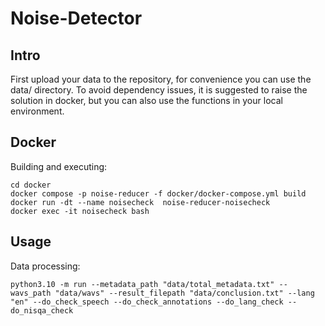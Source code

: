 # Noise-Detector

## Intro
First upload your data to the repository, for convenience you can use the data/ directory.
To avoid dependency issues, it is suggested to raise the solution in docker, but you can also use the functions in your local environment.

## Docker
Building and executing:
```
cd docker
docker compose -p noise-reducer -f docker/docker-compose.yml build
docker run -dt --name noisecheck  noise-reducer-noisecheck
docker exec -it noisecheck bash
```

## Usage
Data processing:
```
python3.10 -m run --metadata_path "data/total_metadata.txt" --wavs_path "data/wavs" --result_filepath "data/conclusion.txt" --lang "en" --do_check_speech --do_check_annotations --do_lang_check --do_nisqa_check
```
